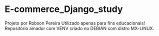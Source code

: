 # E-commerce_Django_study
Projeto por Robson Pereira 
Utilizado apenas para fins educacionais!
Repositório amador com VENV criado no DEBIAN com distro MX-LINUX.
